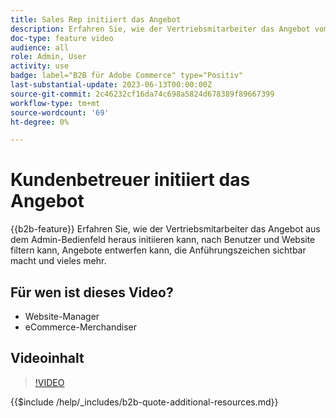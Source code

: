 ```yaml
---
title: Sales Rep initiiert das Angebot
description: Erfahren Sie, wie der Vertriebsmitarbeiter das Angebot vom Adobe Commerce-Administrator initiieren kann.
doc-type: feature video
audience: all
role: Admin, User
activity: use
badge: label="B2B für Adobe Commerce" type="Positiv"
last-substantial-update: 2023-06-13T00:00:00Z
source-git-commit: 2c46232cf16da74c698a5824d678389f89667399
workflow-type: tm+mt
source-wordcount: '69'
ht-degree: 0%

---
```


# Kundenbetreuer initiiert das Angebot

{{b2b-feature}}
Erfahren Sie, wie der Vertriebsmitarbeiter das Angebot aus dem Admin-Bedienfeld heraus initiieren kann, nach Benutzer und Website filtern kann, Angebote entwerfen kann, die Anführungszeichen sichtbar macht und vieles mehr.

## Für wen ist dieses Video?

- Website-Manager
- eCommerce-Merchandiser

## Videoinhalt

>[!VIDEO](https://video.tv.adobe.com/v/3420390?learn=on)

{{$include /help/_includes/b2b-quote-additional-resources.md}}
